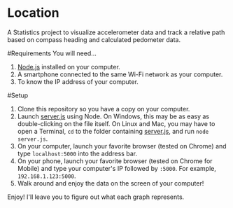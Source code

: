 Location
======
A Statistics project to visualize accelerometer data and track a relative path based on compass heading and calculated pedometer data.

#Requirements
You will need...

1. [Node.js](http://nodejs.org/) installed on your computer.
2. A smartphone connected to the same Wi-Fi network as your computer.
3. To know the IP address of your computer.

#Setup

1. Clone this repository so you have a copy on your computer.
2. Launch [server.js](server.js) using Node. On Windows, this may be as easy as double-clicking on the file itself. On Linux and Mac, you may have to open a Terminal, `cd` to the folder containing [server.js](server.js), and run `node server.js`.
3. On your computer, launch your favorite browser (tested on Chrome) and type `localhost:5000` into the address bar.
4. On your phone, launch your favorite browser (tested on Chrome for Mobile) and type your computer's IP followed by `:5000`. For example, `192.168.1.123:5000`.
5. Walk around and enjoy the data on the screen of your computer!

Enjoy! I'll leave you to figure out what each graph represents.
